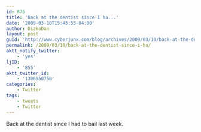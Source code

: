 ```yaml
---
id: 876
title: 'Back at the dentist since I ha...'
date: '2009-03-10T15:43:55-04:00'
author: DizkoDan
layout: post
guid: 'http://www.cyberjunx.com/blog/archives/2009/03/10/back-at-the-dentist-since-i-ha/'
permalink: /2009/03/10/back-at-the-dentist-since-i-ha/
aktt_notify_twitter:
    - 'yes'
ljID:
    - '855'
aktt_twitter_id:
    - '1306950750'
categories:
    - Twitter
tags:
    - tweets
    - Twitter
---
```


Back at the dentist since I had to bail last week.